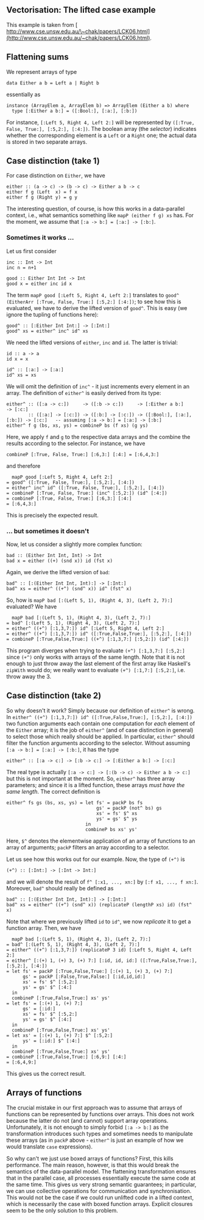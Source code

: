 ## Vectorisation: The lifted case example


This example is taken from [ http://www.cse.unsw.edu.au/\~chak/papers/LCK06.html](http://www.cse.unsw.edu.au/~chak/papers/LCK06.html).

## Flattening sums


We represent arrays of type

```wiki
data Either a b = Left a | Right b
```


essentially as

```wiki
instance (ArrayElem a, ArrayElem b) => ArrayElem (Either a b) where
  type [:Either a b:] = ([:Bool:], [:a:], [:b:])
```


For instance, `[:Left 5, Right 4, Left 2:]` will be represented by `([:True, False, True:], [:5,2:], [:4:])`. The boolean array (the *selector*) indicates whether the corresponding element is a `Left` or a `Right` one; the actual data is stored in two separate arrays.

## Case distinction (take 1)


For case distinction on `Either`, we have

```wiki
either :: (a -> c) -> (b -> c) -> Either a b -> c
either f g (Left  x) = f x
either f g (Right y) = g y
```


The interesting question, of course, is how this works in a data-parallel context, i.e., what semantics something like `mapP (either f g) xs` has. For the moment, we assume that `[:a -> b:] = [:a:] -> [:b:]`.

### Sometimes it works …


Let us first consider

```wiki
inc :: Int -> Int
inc n = n+1

good :: Either Int Int -> Int
good x = either inc id x
```


The term `mapP good [:Left 5, Right 4, Left 2:]` translates to `good^ (EitherArr [:True, False, True:] [:5,2:] [:4:])`; to see how this is evaluated, we have to derive the lifted version of `good^`. This is easy (we ignore the tupling of functions here):

```wiki
good^ :: [:Either Int Int:] -> [:Int:]
good^ xs = either^ inc^ id^ xs
```


We need the lifted versions of `either`, `inc` and `id`. The latter is trivial:

```wiki
id :: a -> a
id x = x

id^ :: [:a:] -> [:a:]
id^ xs = xs
```


We will omit the definition of `inc^` - it just increments every element in an array. The definition of `either^` is easily derived from its type:

```wiki
either^ :: ([:a -> c:])     -> ([:b -> c:])     -> [:Either a b:]           -> [:c:]
        :: ([:a:] -> [:c:]) -> ([:b:] -> [:c:]) -> ([:Bool:], [:a:], [:b:]) -> [:c:]   -- assuming [:a -> b:] = [:a:] -> [:b:]
either^ f g (bs, xs, ys) = combineP bs (f xs) (g ys)
```


Here, we apply `f` and `g` to the respective data arrays and the combine the results according to the selector. For instance, we have

```wiki
combineP [:True, False, True:] [:6,3:] [:4:] = [:6,4,3:]
```


and therefore

```wiki
  mapP good [:Left 5, Right 4, Left 2:]
= good^ ([:True, False, True:], [:5,2:], [:4:])
= either^ inc^ id^ ([:True, False, True:], [:5,2:], [:4:])
= combineP [:True, False, True:] (inc^ [:5,2:]) (id^ [:4:])
= combineP [:True, False, True:] [:6,3:] [:4:]
= [:6,4,3:]
```


This is precisely the expected result.

### ... but sometimes it doesn't


Now, let us consider a slightly more complex function:

```wiki
bad :: (Either Int Int, Int) -> Int
bad x = either ((+) (snd x)) id (fst x)
```


Again, we derive the lifted version of `bad`:

```wiki
bad^ :: [:(Either Int Int, Int):] -> [:Int:]
bad^ xs = either^ ((+^) (snd^ x)) id^ (fst^ x)
```


So, how is `mapP bad [:(Left 5, 1), (Right 4, 3), (Left 2, 7):]` evaluated? We have

```wiki
  mapP bad [:(Left 5, 1), (Right 4, 3), (Left 2, 7):]
= bad^ [:(Left 5, 1), (Right 4, 3), (Left 2, 7):]
= either^ ((+^) [:1,3,7:]) id^ [:Left 5, Right 4, Left 2:]
= either^ ((+^) [:1,3,7:]) id^ ([:True,False,True:], [:5,2:], [:4:])
= combineP [:True,False,True:] ((+^) [:1,3,7:] [:5,2:]) (id^ [:4:])
```


This program diverges when trying to evaluate `(+^) [:1,3,7:] [:5,2:]` since `(+^)` only works with arrays of the same length. Note that it is not enough to just throw away the last element of the first array like Haskell's `zipWith` would do; we really want to evaluate `(+^) [:1,7:] [:5,2:]`, i.e. throw away the 3.

## Case distinction (take 2)


So why doesn't it work? Simply because our definition of `either^` is wrong. In `either^ ((+^) [:1,3,7:]) id^ ([:True,False,True:], [:5,2:], [:4:])` two function arguments each contain one computation for *each* element of the `Either` array; it is the job of `either^` (and of case distinction in general) to select those which really should be applied. In particular, `either^` should filter the function arguments according to the selector. Without assuming `[:a -> b:] = [:a:] -> [:b:]`, it has the type

```wiki
either^ :: [:a -> c:] -> [:b -> c:] -> [:Either a b:] -> [:c:]
```


The real type is actually `[:a -> c:] -> [:(b -> c) -> Either a b -> c:]` but this is not important at the moment. So, `either^` has three array parameters; and since it is a lifted function, these arrays *must have the same length*. The correct definition is

```wiki
either^ fs gs (bs, xs, ys) = let fs' = packP bs fs
                                 gs' = packP (not^ bs) gs
                                 xs' = fs' $^ xs
                                 ys' = gs' $^ ys
                             in
                             combineP bs xs' ys'
```


Here, `$^` denotes the elementwise application of an array of functions to an array of arguments; `packP` filters an array according to a selector.


Let us see how this works out for our example. Now, the type of `(+^)` is

```wiki
(+^) :: [:Int:] -> [:Int -> Int:]
```


and we will denote the result of `f^ [:x1, ..., xn:]` by `[:f x1, ..., f xn:]`. Moreover, `bad^` should really be defined as

```wiki
bad^ :: [:(Either Int Int, Int):] -> [:Int:]
bad^ xs = either^ ((+^) (snd^ x)) (replicateP (lengthP xs) id) (fst^ x)
```


Note that where we previously lifted `id` to `id^`, we now *replicate* it to get a function array. Then, we have

```wiki
  mapP bad [:(Left 5, 1), (Right 4, 3), (Left 2, 7):]
= bad^ [:(Left 5, 1), (Right 4, 3), (Left 2, 7):]
= either^ ((+^) [:1,3,7:]) (replicateP 3 id) [:Left 5, Right 4, Left 2:]
= either^ [:(+) 1, (+) 3, (+) 7:] [:id, id, id:] ([:True,False,True:], [:5,2:], [:4:])
= let fs' = packP [:True,False,True:] [:(+) 1, (+) 3, (+) 7:]
      gs' = packP [:False,True,False:] [:id,id,id:]
      xs' = fs' $^ [:5,2:]
      ys' = gs' $^ [:4:]
  in
  combineP [:True,False,True:] xs' ys'
= let fs' = [:(+) 1, (+) 7:]
      gs' = [:id:]
      xs' = fs' $^ [:5,2:]
      ys' = gs' $^ [:4:]
  in
  combineP [:True,False,True:] xs' ys'
= let xs' = [:(+) 1, (+) 7:] $^ [:5,2:]
      ys' = [:id:] $^ [:4:]
  in
  combineP [:True,False,True:] xs' ys'
= combineP [:True,False,True:] [:6,9:] [:4:]
= [:6,4,9:]
```


This gives us the correct result.

## Arrays of functions


The crucial mistake in our first approach was to assume that arrays of functions can be represented by functions over arrays. This does not work because the latter do not (and cannot) support array operations. Unfortunately, it is not enough to simply forbid `[:a -> b:]` as the transformation introduces such types and sometimes needs to manipulate these arrays (as in `packP` above - `either^` is just an example of how we would translate `case` expressions).


So why can't we just use boxed arrays of functions? First, this kills performance. The main reason, however, is that this would break the semantics of the data-parallel model. The flattening transformation ensures that in the parallel case, all processes essentially execute the same code at the same time. This gives us very strong semantic guarantees; in particular, we can use collective operations for communication and synchronisation. This would not be the case if we could run unlifted code in a lifted context, which is necessarily the case with boxed function arrays. Explicit closures seem to be the only solution to this problem.

